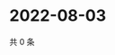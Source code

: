 # 2022-08-03

共 0 条

<!-- BEGIN WEIBO -->
<!-- 最后更新时间 Wed Aug 03 2022 09:43:52 GMT+0800 (China Standard Time) -->

<!-- END WEIBO -->
